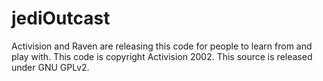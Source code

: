 jediOutcast
===========

Activision and Raven are releasing this code for people to learn from and play with. 
This code is copyright Activision 2002. This source is released under GNU GPLv2.
